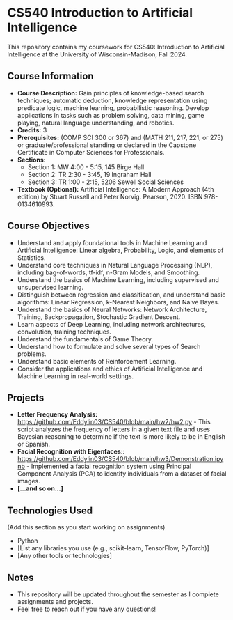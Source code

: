 # CS540 Introduction to Artificial Intelligence

This repository contains my coursework for CS540: Introduction to Artificial Intelligence at the University of Wisconsin-Madison, Fall 2024.

## Course Information

* **Course Description:**  Gain principles of knowledge-based search techniques; automatic deduction, knowledge representation using predicate logic, machine learning, probabilistic reasoning. Develop applications in tasks such as problem solving, data mining, game playing, natural language understanding, and robotics.
* **Credits:** 3
* **Prerequisites:** (COMP SCI 300 or 367) and (MATH 211, 217, 221, or 275) or graduate/professional standing or declared in the Capstone Certificate in Computer Sciences for Professionals.
* **Sections:**
    * Section 1: MW 4:00 - 5:15, 145 Birge Hall
    * Section 2: TR 2:30 - 3:45, 19 Ingraham Hall
    * Section 3: TR 1:00 - 2:15, 5206 Sewell Social Sciences
* **Textbook (Optional):** Artificial Intelligence: A Modern Approach (4th edition) by Stuart Russell and Peter Norvig. Pearson, 2020. ISBN 978-0134610993.

## Course Objectives

* Understand and apply foundational tools in Machine Learning and Artificial Intelligence: Linear algebra, Probability, Logic, and elements of Statistics.
* Understand core techniques in Natural Language Processing (NLP), including bag-of-words, tf-idf, n-Gram Models, and Smoothing.
* Understand the basics of Machine Learning, including supervised and unsupervised learning.
* Distinguish between regression and classification, and understand basic algorithms: Linear Regression, k-Nearest Neighbors, and Naive Bayes.
* Understand the basics of Neural Networks: Network Architecture, Training, Backpropagation, Stochastic Gradient Descent.
* Learn aspects of Deep Learning, including network architectures, convolution, training techniques.
* Understand the fundamentals of Game Theory.
* Understand how to formulate and solve several types of Search problems.
* Understand basic elements of Reinforcement Learning.
* Consider the applications and ethics of Artificial Intelligence and Machine Learning in real-world settings.


## Projects

* **Letter Frequency Analysis:** https://github.com/Eddylin03/CS540/blob/main/hw2/hw2.py - This script analyzes the frequency of letters in a given text file and uses Bayesian reasoning to determine if the text is more likely to be in English or Spanish. 
* **Facial Recognition with Eigenfaces::** https://github.com/Eddylin03/CS540/blob/main/hw3/Demonstration.ipynb - Implemented a facial recognition system using Principal Component Analysis (PCA) to identify individuals from a dataset of facial images.
* **[...and so on...]** 


## Technologies Used 

(Add this section as you start working on assignments)
* Python
* [List any libraries you use (e.g., scikit-learn, TensorFlow, PyTorch)] 
* [Any other tools or technologies]

## Notes

* This repository will be updated throughout the semester as I complete assignments and projects.
* Feel free to reach out if you have any questions!
